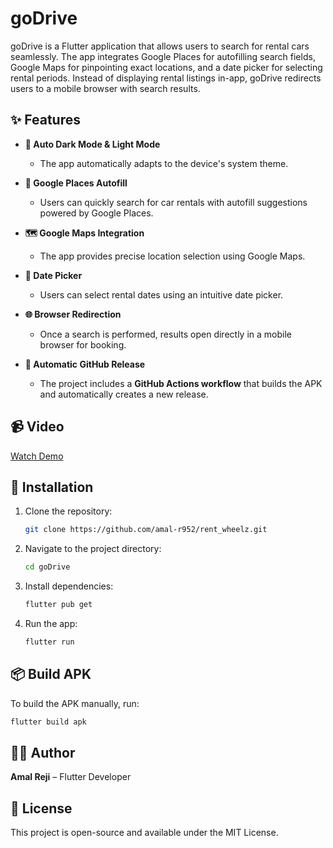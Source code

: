 # goDrive

goDrive is a Flutter application that allows users to search for rental cars seamlessly. The app
integrates Google Places for autofilling search fields, Google Maps for pinpointing exact locations,
and a date picker for selecting rental periods. Instead of displaying rental listings in-app,
goDrive redirects users to a mobile browser with search results.

## ✨ Features

- **🌙 Auto Dark Mode & Light Mode**
    - The app automatically adapts to the device's system theme.

- **📍 Google Places Autofill**
    - Users can quickly search for car rentals with autofill suggestions powered by Google Places.

- **🗺️ Google Maps Integration**
    - The app provides precise location selection using Google Maps.

- **📆 Date Picker**
    - Users can select rental dates using an intuitive date picker.

- **🌐 Browser Redirection**
    - Once a search is performed, results open directly in a mobile browser for booking.

- **🚀 Automatic GitHub Release**
    - The project includes a **GitHub Actions workflow** that builds the APK and automatically
      creates a new release.

## 📹 Video  

[Watch Demo](https://drive.google.com/file/d/1ilJsxQiKP-aC1Pqytv_rhVWq3UzENiPb/view?usp=drive_link)  



## 🚀 Installation

1. Clone the repository:

   ```sh
   git clone https://github.com/amal-r952/rent_wheelz.git
   ```

2. Navigate to the project directory:

   ```sh
   cd goDrive
   ```

3. Install dependencies:

   ```sh
   flutter pub get
   ```

4. Run the app:

   ```sh
   flutter run
   ```

## 📦 Build APK

To build the APK manually, run:

```sh
flutter build apk
```

## 👨‍💻 Author

**Amal Reji** – Flutter Developer

## 📜 License

This project is open-source and available under the MIT License.
